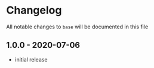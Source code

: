 # Changelog

All notable changes to `base` will be documented in this file

## 1.0.0 - 2020-07-06

- initial release
